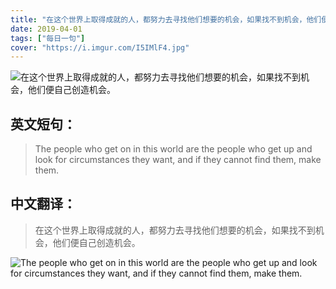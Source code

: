 ```yaml
---
title: "在这个世界上取得成就的人，都努力去寻找他们想要的机会，如果找不到机会，他们便自己创造机会。"
date: 2019-04-01
tags: ["每日一句"]
cover: "https://i.imgur.com/I5IMlF4.jpg"
---
```


![在这个世界上取得成就的人，都努力去寻找他们想要的机会，如果找不到机会，他们便自己创造机会。](https://i.imgur.com/krmvMq1.jpg)

## 英文短句：
> The people who get on in this world are the people who get up and look for circumstances they want, and if they cannot find them, make them.

<!--more-->

## 中文翻译：
> 在这个世界上取得成就的人，都努力去寻找他们想要的机会，如果找不到机会，他们便自己创造机会。

![The people who get on in this world are the people who get up and look for circumstances they want, and if they cannot find them, make them.](https://i.imgur.com/H8xrlw5.jpg)

